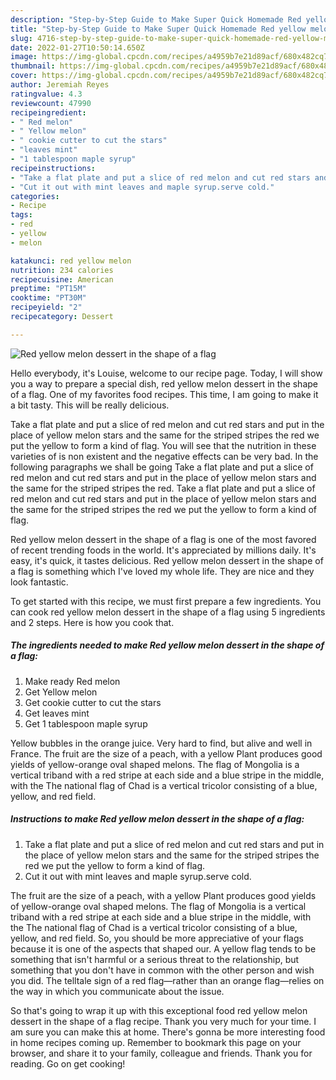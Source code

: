 ```yaml
---
description: "Step-by-Step Guide to Make Super Quick Homemade Red yellow melon dessert in the shape of a flag"
title: "Step-by-Step Guide to Make Super Quick Homemade Red yellow melon dessert in the shape of a flag"
slug: 4716-step-by-step-guide-to-make-super-quick-homemade-red-yellow-melon-dessert-in-the-shape-of-a-flag
date: 2022-01-27T10:50:14.650Z
image: https://img-global.cpcdn.com/recipes/a4959b7e21d89acf/680x482cq70/red-yellow-melon-dessert-in-the-shape-of-a-flag-recipe-main-photo.jpg
thumbnail: https://img-global.cpcdn.com/recipes/a4959b7e21d89acf/680x482cq70/red-yellow-melon-dessert-in-the-shape-of-a-flag-recipe-main-photo.jpg
cover: https://img-global.cpcdn.com/recipes/a4959b7e21d89acf/680x482cq70/red-yellow-melon-dessert-in-the-shape-of-a-flag-recipe-main-photo.jpg
author: Jeremiah Reyes
ratingvalue: 4.3
reviewcount: 47990
recipeingredient:
- " Red melon"
- " Yellow melon"
- " cookie cutter to cut the stars"
- "leaves mint"
- "1 tablespoon maple syrup"
recipeinstructions:
- "Take a flat plate and put a slice of red melon and cut red stars and put in the place of yellow melon stars and the same for the striped stripes the red we put the yellow to form a kind of flag."
- "Cut it out with mint leaves and maple syrup.serve cold."
categories:
- Recipe
tags:
- red
- yellow
- melon

katakunci: red yellow melon 
nutrition: 234 calories
recipecuisine: American
preptime: "PT15M"
cooktime: "PT30M"
recipeyield: "2"
recipecategory: Dessert

---
```



![Red yellow melon dessert in the shape of a flag](https://img-global.cpcdn.com/recipes/a4959b7e21d89acf/680x482cq70/red-yellow-melon-dessert-in-the-shape-of-a-flag-recipe-main-photo.jpg)

Hello everybody, it's Louise, welcome to our recipe page. Today, I will show you a way to prepare a special dish, red yellow melon dessert in the shape of a flag. One of my favorites food recipes. This time, I am going to make it a bit tasty. This will be really delicious.

Take a flat plate and put a slice of red melon and cut red stars and put in the place of yellow melon stars and the same for the striped stripes the red we put the yellow to form a kind of flag. You will see that the nutrition in these varieties of is non existent and the negative effects can be very bad. In the following paragraphs we shall be going Take a flat plate and put a slice of red melon and cut red stars and put in the place of yellow melon stars and the same for the striped stripes the red. Take a flat plate and put a slice of red melon and cut red stars and put in the place of yellow melon stars and the same for the striped stripes the red we put the yellow to form a kind of flag.

Red yellow melon dessert in the shape of a flag is one of the most favored of recent trending foods in the world. It's appreciated by millions daily. It's easy, it's quick, it tastes delicious. Red yellow melon dessert in the shape of a flag is something which I've loved my whole life. They are nice and they look fantastic.


To get started with this recipe, we must first prepare a few ingredients. You can cook red yellow melon dessert in the shape of a flag using 5 ingredients and 2 steps. Here is how you cook that.

<!--inarticleads1-->

##### The ingredients needed to make Red yellow melon dessert in the shape of a flag:

1. Make ready  Red melon
1. Get  Yellow melon
1. Get  cookie cutter to cut the stars
1. Get leaves mint
1. Get 1 tablespoon maple syrup


Yellow bubbles in the orange juice. Very hard to find, but alive and well in France. The fruit are the size of a peach, with a yellow Plant produces good yields of yellow-orange oval shaped melons. The flag of Mongolia is a vertical triband with a red stripe at each side and a blue stripe in the middle, with the The national flag of Chad is a vertical tricolor consisting of a blue, yellow, and red field. 

<!--inarticleads2-->

##### Instructions to make Red yellow melon dessert in the shape of a flag:

1. Take a flat plate and put a slice of red melon and cut red stars and put in the place of yellow melon stars and the same for the striped stripes the red we put the yellow to form a kind of flag.
1. Cut it out with mint leaves and maple syrup.serve cold.


The fruit are the size of a peach, with a yellow Plant produces good yields of yellow-orange oval shaped melons. The flag of Mongolia is a vertical triband with a red stripe at each side and a blue stripe in the middle, with the The national flag of Chad is a vertical tricolor consisting of a blue, yellow, and red field. So, you should be more appreciative of your flags because it is one of the aspects that shaped our. A yellow flag tends to be something that isn&#39;t harmful or a serious threat to the relationship, but something that you don&#39;t have in common with the other person and wish you did. The telltale sign of a red flag—rather than an orange flag—relies on the way in which you communicate about the issue. 

So that's going to wrap it up with this exceptional food red yellow melon dessert in the shape of a flag recipe. Thank you very much for your time. I am sure you can make this at home. There's gonna be more interesting food in home recipes coming up. Remember to bookmark this page on your browser, and share it to your family, colleague and friends. Thank you for reading. Go on get cooking!
